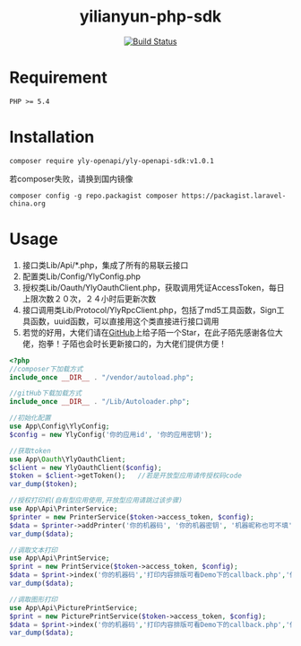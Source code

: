 <h1 align="center">yilianyun-php-sdk</h1>
<p align="center">
<a href="https://travis-ci.org/Qzm6826/yilianyun-php-sdk"><img src="https://travis-ci.org/Qzm6826/yilianyun-php-sdk.svg?branch=master" alt="Build Status"></a>
</p>

# Requirement

```
PHP >= 5.4
```
# Installation

```shell
composer require yly-openapi/yly-openapi-sdk:v1.0.1
```

若composer失败，请换到国内镜像  
```shell
composer config -g repo.packagist composer https://packagist.laravel-china.org
```

# Usage
  1. 接口类Lib/Api/*.php，集成了所有的易联云接口
  2. 配置类Lib/Config/YlyConfig.php
  3. 授权类Lib/Oauth/YlyOauthClient.php，获取调用凭证AccessToken，每日上限次数２０次，２４小时后更新次数
  4. 接口调用类Lib/Protocol/YlyRpcClient.php，包括了md5工具函数，Sign工具函数，uuid函数，可以直接用这个类直接进行接口调用
 5. 若觉的好用，大佬们请在<a href= 'https://github.com/Qzm6826/yilianyun-php-sdk'>GitHub</a>上给子陌一个Star，在此子陌先感谢各位大佬，抱拳！子陌也会时长更新接口的，为大佬们提供方便！
  
```php
<?php
//composer下加载方式
include_once __DIR__ . "/vendor/autoload.php";

//gitHub下载加载方式
include_once __DIR__ . "/Lib/Autoloader.php";

//初始化配置
use App\Config\YlyConfig;
$config = new YlyConfig('你的应用id', '你的应用密钥');

//获取token
use App\Oauth\YlyOauthClient;
$client = new YlyOauthClient($config);
$token = $client->getToken();   //若是开放型应用请传授权码code
var_dump($token);

//授权打印机(自有型应用使用,开放型应用请跳过该步骤)
use App\Api\PrinterService;
$printer = new PrinterService($token->access_token, $config);
$data = $printer->addPrinter('你的机器码', '你的机器密钥', '机器昵称也可不填', 'gprs卡号没有可不填');
var_dump($data);

//调取文本打印
use App\Api\PrintService;
$print = new PrintService($token->access_token, $config);
$data = $print->index('你的机器码','打印内容排版可看Demo下的callback.php','你的系统内部id自定义32位以内');
var_dump($data);

//调取图形打印
use App\Api\PicturePrintService;
$print = new PicturePrintService($token->access_token, $config);
$data = $print->index('你的机器码','打印内容排版可看Demo下的callback.php','你的系统内部id自定义32位以内');
var_dump($data);

```